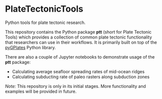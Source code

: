 # PlateTectonicTools

Python tools for plate tectonic research.

This repository contains the Python package **ptt** (short for Plate Tectonic Tools) which provides a collection of common plate tectonic functionality that researchers can use in their workflows. It is primarily built on top of the [pyGPlates](http://gplates.org/docs/pygplates/index.html) Python library.

There are also a couple of Jupyter notebooks to demonstrate usage of the **ptt** package:

* Calculating average seafloor spreading rates of mid-ocean ridges
* Calculating subducting rate of paleo rasters along subduction zones

*Note:* This repository is only in its initial stages. More functionality and examples will be provided in future.
